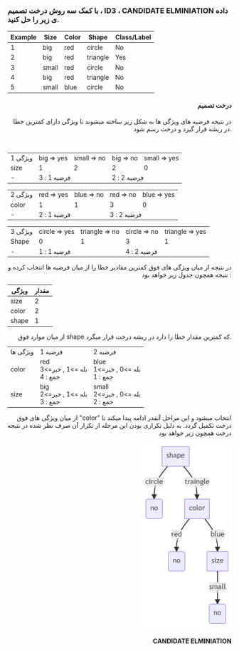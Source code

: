 ### با کمک سه روش درخت تصمیم ، ID3 ، CANDIDATE ELMINIATION داده ی زیر را حل کنید.


<div align="center">
  
|     Example    |     Size     |     Color    |     Shape       |     Class/Label    |
|----------------|--------------|--------------|-----------------|--------------------|
|     1          |     big      |     red      |     circle      |     No             |
|     2          |     big      |     red      |     triangle    |     Yes            |
|     3          |     small    |     red      |     circle      |     No             |
|     4          |     big      |     red      |     triangle    |     No             |
|     5          |     small    |     blue     |     circle      |     No             |
  

</div>

<div align="right">
  <h4>درخت تصمیم</h4>
  <p>
در نتیجه فرضیه های ویژگی ها به شکل زیر ساخته میشوند تا ویژگی دارای کمترین خطا در ریشه قرار گیرد و درخت رسم شود.
  </p>
  <br/>
<table>
<tr>
<td>
ویژگی 1
</td>
<td>
big => yes
</td>
<td>
small => no
</td>
<td>
big => no
</td>
<td>
small => yes
</td>
</tr/>
<tr>
<td>
size
</td>
<td>
1
</td>
<td>
2
</td>
<td>
2
</td>
<td>
0
</td>
</tr>
<tr>
<td>
-
</td>
<td colspan=2>
فرضیه 1 : 3
</td>
<td colspan=2>
فرضیه 2 : 2
</td>
</tr>
</table>

<table>
<tr>
<td>
ویژگی 2
</td>
<td>
red => yes
</td>
<td>
blue => no
</td>
<td>
red => no
</td>
<td>
blue => yes
</td>
</tr/>
<tr>
<td>
color
</td>
<td>
1
</td>
<td>
1
</td>
<td>
3
</td>
<td>
0
</td>
</tr>
<tr>
<td>
-
</td>
<td colspan=2>
فرضیه 1 : 2
</td>
<td colspan=2>
فرضیه 2 : 3
</td>
</tr>
</table>

<table>
<tr>
<td>
ویژگی 3
</td>
<td>
circle => yes
</td>
<td>
triangle => no
</td>
<td>
circle => no
</td>
<td>
triangle => yes
</td>
</tr/>
<tr>
<td>
Shape
</td>
<td>
0
</td>
<td>
1
</td>
<td>
3
</td>
<td>
1
</td>
</tr>
<tr>
<td>
-
</td>
<td colspan=2>
فرضیه 1 : 1
</td>
<td colspan=2>
فرضیه 2 : 4
</td>
</tr>
</table>


در نتیجه از میان ویژگی های فوق کمترین مقادیر خطا را از میان فرضیه ها انتخاب کرده و نتیجه همچون جدول زیر خواهد بود : 

|ویژگی | مقدار |
|-------|-------|
|size|2|
|color|2|
|shape|1|


از میان موارد فوق shape که کمترین مقدار خطا را دارد در ریشه درخت قرار میگرد.



<table>
<tr>
<td>
ویژگی ها
</td>
<td>
فرضیه 1
</td>
<td>
فرضیه 2
</td>
</tr/>
<tr>
<td>
color
</td>
<td>
 red
<br/>
بله =>1 , خیر=>3
<br/>
جمع : 4
</td>
<td>
blue
<br/>
بله =>0 , خیر=>1
<br/>
جمع : 1
</td>
</tr>
<tr>
<td>
size
</td>
<td>
big
<br/>
بله =>1 , خیر=>2
<br/>
جمع : 3
</td>
<td>
small
<br/>
بله =>0 , خیر=>2
<br/>
جمع : 2
</td>
</tr>
</table>

از میان ویژگی های فوق "color" انتخاب میشود و این مراحل آنقدر ادامه پیدا میکند تا درخت تکمیل گردد.
به دلیل تکراری بودن این مرحله از تکرار آن صرف نظر شده در نتیجه درخت همچون زیر خواهد بود 

<img src="./image1.png"/>

  <h4>CANDIDATE ELMINIATION</h4>

</div>

